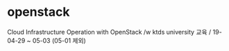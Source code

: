# openstack


Cloud Infrastructure Operation with OpenStack /w ktds university 교육 / 19-04-29 ~ 05-03 (05-01 제외)
